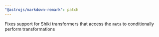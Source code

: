 ```yaml
---
"@astrojs/markdown-remark": patch
---
```


Fixes support for Shiki transformers that access the `meta` to conditionally perform transformations
